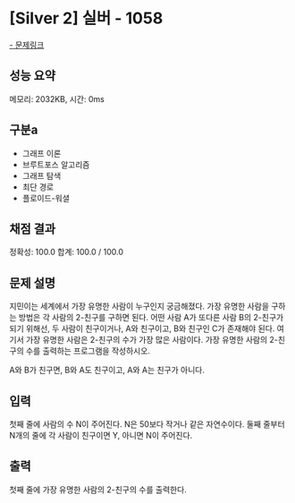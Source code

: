 # [Silver 2] 실버 - 1058

<a href="https://www.acmicpc.net/problem/1058">- 문제링크</a>

## 성능 요약

메모리: 2032KB, 시간: 0ms

## 구분a

- 그래프 이론
- 브루트포스 알고리즘
- 그래프 탐색
- 최단 경로
- 플로이드-워셜

## 채점 결과

정확성: 100.0
합계: 100.0 / 100.0

## 문제 설명

지민이는 세계에서 가장 유명한 사람이 누구인지 궁금해졌다. 가장 유명한 사람을 구하는 방법은 각 사람의 2-친구를 구하면 된다. 어떤 사람 A가 또다른 사람 B의 2-친구가 되기 위해선, 두 사람이 친구이거나, A와 친구이고, B와 친구인 C가 존재해야 된다. 여기서 가장 유명한 사람은 2-친구의 수가 가장 많은 사람이다. 가장 유명한 사람의 2-친구의 수를 출력하는 프로그램을 작성하시오.

A와 B가 친구면, B와 A도 친구이고, A와 A는 친구가 아니다.

## 입력

첫째 줄에 사람의 수 N이 주어진다. N은 50보다 작거나 같은 자연수이다. 둘째 줄부터 N개의 줄에 각 사람이 친구이면 Y, 아니면 N이 주어진다.

## 출력

첫째 줄에 가장 유명한 사람의 2-친구의 수를 출력한다.
